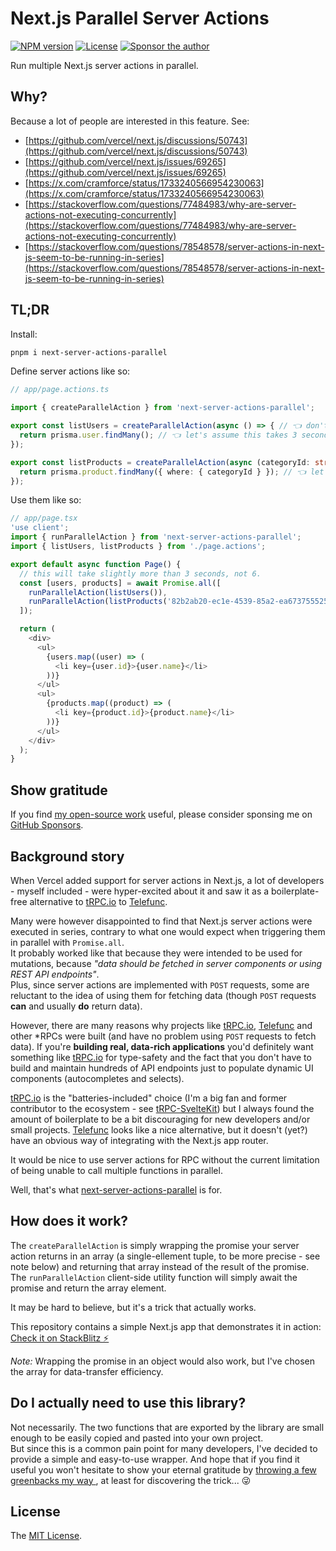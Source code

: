 # Next.js Parallel Server Actions
[![NPM version][npm-image]][npm-url]
[![License][license-image]][license-url]
[![Sponsor the author][sponsor-image]][sponsor-url]

Run multiple Next.js server actions in parallel.

## Why?

Because a lot of people are interested in this feature. See:
- [https://github.com/vercel/next.js/discussions/50743](https://github.com/vercel/next.js/discussions/50743)
- [https://github.com/vercel/next.js/issues/69265](https://github.com/vercel/next.js/issues/69265)
- [https://x.com/cramforce/status/1733240566954230063](https://x.com/cramforce/status/1733240566954230063)
- [https://stackoverflow.com/questions/77484983/why-are-server-actions-not-executing-concurrently](https://stackoverflow.com/questions/77484983/why-are-server-actions-not-executing-concurrently)
- [https://stackoverflow.com/questions/78548578/server-actions-in-next-js-seem-to-be-running-in-series](https://stackoverflow.com/questions/78548578/server-actions-in-next-js-seem-to-be-running-in-series)

## TL;DR

Install:

```sh
pnpm i next-server-actions-parallel
```

Define server actions like so:


```ts
// app/page.actions.ts

import { createParallelAction } from 'next-server-actions-parallel';

export const listUsers = createParallelAction(async () => { // 👈 don't forget the `async` keyword!!
  return prisma.user.findMany(); // 👈 let's assume this takes 3 seconds
});

export const listProducts = createParallelAction(async (categoryId: string) => {
  return prisma.product.findMany({ where: { categoryId } }); // 👈 let's assume this takes 3 seconds
});
```

Use them like so:

```ts
// app/page.tsx
'use client';
import { runParallelAction } from 'next-server-actions-parallel';
import { listUsers, listProducts } from './page.actions';

export default async function Page() {
  // this will take slightly more than 3 seconds, not 6.
  const [users, products] = await Promise.all([
    runParallelAction(listUsers()),
    runParallelAction(listProducts('82b2ab20-ec1e-4539-85a2-ea6737555250')),
  ]);

  return (
    <div>
      <ul>
        {users.map((user) => (
          <li key={user.id}>{user.name}</li>
        ))}
      </ul>
      <ul>
        {products.map((product) => (
          <li key={product.id}>{product.name}</li>
        ))}
      </ul>
    </div>
  );
}
```

## Show gratitude

If you find [my open-source work](https://github.com/icflorescu) useful, please consider sponsing me on [GitHub Sponsors](https://github.com/sponsors/icflorescu).

## Background story

When Vercel added support for server actions in Next.js, a lot of developers - myself included - were hyper-excited about it and saw it as a boilerplate-free alternative to [tRPC.io](https://trpc.io) to [Telefunc](https://telefunc.com).

Many were however disappointed to find that Next.js server actions were executed in series, contrary to what one would expect when triggering them in parallel with `Promise.all`.  
It probably worked like that because they were intended to be used for mutations, because _"data should be fetched in server components or using REST API endpoints"_.  
Plus, since server actions are implemented with `POST` requests, some are reluctant to the idea of using them for fetching data (though `POST` requests **can** and usually **do** return data).

However, there are many reasons why projects like [tRPC.io](https://trpc.io), [Telefunc](https://telefunc.com) and other *RPCs were built (and have no problem using `POST` requests to fetch data). If you're **building real, data-rich applications** you'd definitely want something like [tRPC.io](https://trpc.io) for type-safety and the fact that you don't have to build and maintain hundreds of API endpoints just to populate dynamic UI components (autocompletes and selects).

[tRPC.io](https://trpc.io) is the "batteries-included" choice (I'm a big fan and former contributor to the ecosystem - see [tRPC-SvelteKit](https://icflorescu.github.io/trpc-sveltekit/)) but I always found the amount of boilerplate to be a bit discouraging for new developers and/or small projects. [Telefunc](https://telefunc.com) looks like a nice alternative, but it doesn't (yet?) have an obvious way of integrating with the Next.js app router.

It would be nice to use server actions for RPC without the current limitation of being unable to call multiple functions in parallel.

Well, that's what [next-server-actions-parallel](https://github.com/icflorescu/next-server-actions-parallel) is for.

## How does it work?

The `createParallelAction` is simply wrapping the promise your server action returns in an array (a single-ellement tuple, to be more precise - see note below) and returning that array instead of the result of the promise.
The `runParallelAction` client-side utility function will simply await the promise and return the array element.

It may be hard to believe, but it's a trick that actually works.

This repository contains a simple Next.js app that demonstrates it in action:
[Check it on StackBlitz ⚡️](https://stackblitz.com/~/github.com/icflorescu/next-server-actions-parallel)

_Note:_ Wrapping the promise in an object would also work, but I've chosen the array for data-transfer efficiency.

## Do I actually need to use this library?

Not necessarily. The two functions that are exported by the library are small enough to be easily copied and pasted into your own project.  
But since this is a common pain point for many developers, I've decided to provide a simple and easy-to-use wrapper. And hope that if you find it useful you won't hesitate to show your eternal gratitude by [throwing a few greenbacks my way ](https://github.com/sponsors/icflorescu), at least for discovering the trick... 😜

## License

The [MIT License](LICENSE).

[npm-url]: https://npmjs.org/package/next-server-actions-parallel
[license-url]: LICENSE
[sponsor-url]: https://github.com/sponsors/icflorescu
[npm-image]: https://img.shields.io/npm/v/next-server-actions-parallel.svg?style=flat-square
[license-image]: http://img.shields.io/npm/l/next-server-actions-parallel.svg?style=flat-square
[sponsor-image]: https://img.shields.io/badge/sponsor-violet?style=flat-square
